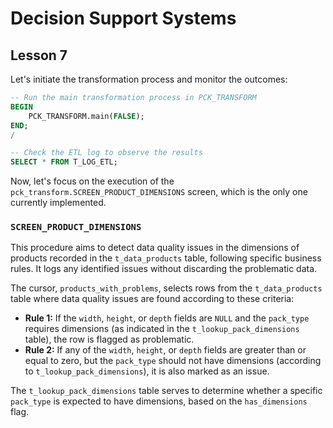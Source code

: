 # Decision Support Systems

## Lesson 7

Let's initiate the transformation process and monitor the outcomes:

```sql
-- Run the main transformation process in PCK_TRANSFORM
BEGIN
    PCK_TRANSFORM.main(FALSE);
END;
/

-- Check the ETL log to observe the results
SELECT * FROM T_LOG_ETL;
```

Now, let's focus on the execution of the `pck_transform.SCREEN_PRODUCT_DIMENSIONS` screen, which is the only one currently implemented.

### `SCREEN_PRODUCT_DIMENSIONS`

This procedure aims to detect data quality issues in the dimensions of products recorded in the `t_data_products` table, following specific business rules. It logs any identified issues without discarding the problematic data.

The cursor, `products_with_problems`, selects rows from the `t_data_products` table where data quality issues are found according to these criteria:

- **Rule 1:** If the `width`, `height`, or `depth` fields are `NULL` and the `pack_type` requires dimensions (as indicated in the `t_lookup_pack_dimensions` table), the row is flagged as problematic.
- **Rule 2:** If any of the `width`, `height`, or `depth` fields are greater than or equal to zero, but the `pack_type` should not have dimensions (according to `t_lookup_pack_dimensions`), it is also marked as an issue.

The `t_lookup_pack_dimensions` table serves to determine whether a specific `pack_type` is expected to have dimensions, based on the `has_dimensions` flag.
